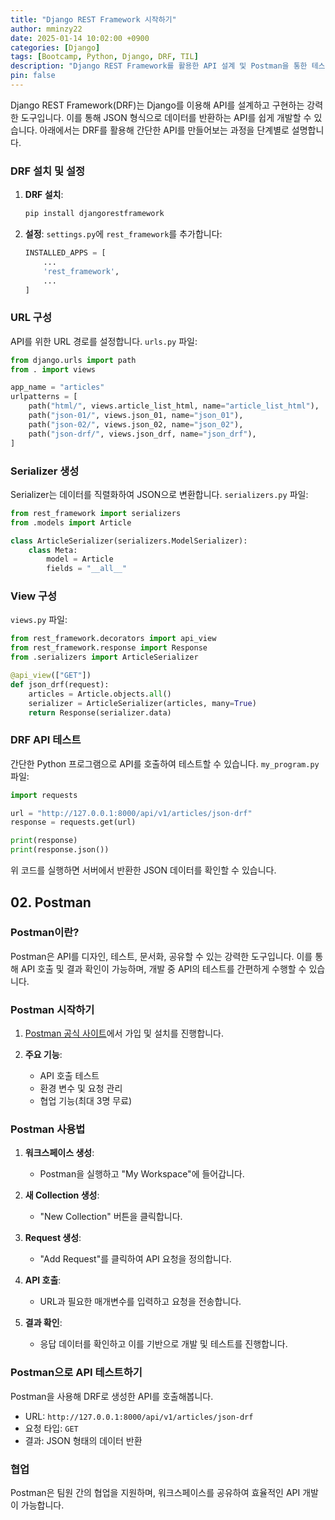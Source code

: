 ```yaml
---
title: "Django REST Framework 시작하기"
author: mminzy22
date: 2025-01-14 10:02:00 +0900
categories: [Django]
tags: [Bootcamp, Python, Django, DRF, TIL]
description: "Django REST Framework를 활용한 API 설계 및 Postman을 통한 테스트 방법에 대한 가이드."
pin: false
---
```




Django REST Framework(DRF)는 Django를 이용해 API를 설계하고 구현하는 강력한 도구입니다. 이를 통해 JSON 형식으로 데이터를 반환하는 API를 쉽게 개발할 수 있습니다. 아래에서는 DRF를 활용해 간단한 API를 만들어보는 과정을 단계별로 설명합니다.

### DRF 설치 및 설정
1. **DRF 설치**:

   ```bash
   pip install djangorestframework
   ```

2. **설정**:
   `settings.py`에 `rest_framework`를 추가합니다:

   ```python
   INSTALLED_APPS = [
       ...
       'rest_framework',
       ...
   ]
   ```

### URL 구성
API를 위한 URL 경로를 설정합니다.
`urls.py` 파일:

```python
from django.urls import path
from . import views

app_name = "articles"
urlpatterns = [
    path("html/", views.article_list_html, name="article_list_html"),
    path("json-01/", views.json_01, name="json_01"),
    path("json-02/", views.json_02, name="json_02"),
    path("json-drf/", views.json_drf, name="json_drf"),
]
```

### Serializer 생성
Serializer는 데이터를 직렬화하여 JSON으로 변환합니다.
`serializers.py` 파일:

```python
from rest_framework import serializers
from .models import Article

class ArticleSerializer(serializers.ModelSerializer):
    class Meta:
        model = Article
        fields = "__all__"
```

### View 구성
`views.py` 파일:

```python
from rest_framework.decorators import api_view
from rest_framework.response import Response
from .serializers import ArticleSerializer

@api_view(["GET"])
def json_drf(request):
    articles = Article.objects.all()
    serializer = ArticleSerializer(articles, many=True)
    return Response(serializer.data)
```

### DRF API 테스트
간단한 Python 프로그램으로 API를 호출하여 테스트할 수 있습니다.
`my_program.py` 파일:

```python
import requests

url = "http://127.0.0.1:8000/api/v1/articles/json-drf"
response = requests.get(url)

print(response)
print(response.json())
```

위 코드를 실행하면 서버에서 반환한 JSON 데이터를 확인할 수 있습니다.


## **02. Postman**

### Postman이란?
Postman은 API를 디자인, 테스트, 문서화, 공유할 수 있는 강력한 도구입니다. 이를 통해 API 호출 및 결과 확인이 가능하며, 개발 중 API의 테스트를 간편하게 수행할 수 있습니다.

### Postman 시작하기
1. [Postman 공식 사이트](https://www.postman.com/)에서 가입 및 설치를 진행합니다.

2. **주요 기능**:
   - API 호출 테스트
   - 환경 변수 및 요청 관리
   - 협업 기능(최대 3명 무료)

### Postman 사용법
1. **워크스페이스 생성**:
   - Postman을 실행하고 "My Workspace"에 들어갑니다.

2. **새 Collection 생성**:
   - "New Collection" 버튼을 클릭합니다.

3. **Request 생성**:
   - "Add Request"를 클릭하여 API 요청을 정의합니다.

4. **API 호출**:
   - URL과 필요한 매개변수를 입력하고 요청을 전송합니다.

5. **결과 확인**:
   - 응답 데이터를 확인하고 이를 기반으로 개발 및 테스트를 진행합니다.

### Postman으로 API 테스트하기
Postman을 사용해 DRF로 생성한 API를 호출해봅니다.
- URL: `http://127.0.0.1:8000/api/v1/articles/json-drf`
- 요청 타입: `GET`
- 결과: JSON 형태의 데이터 반환

### 협업
Postman은 팀원 간의 협업을 지원하며, 워크스페이스를 공유하여 효율적인 API 개발이 가능합니다.


